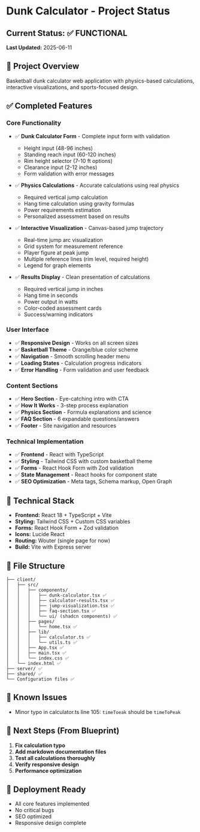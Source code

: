# Dunk Calculator - Project Status

## Current Status: ✅ FUNCTIONAL

**Last Updated:** 2025-06-11

## 🎯 Project Overview
Basketball dunk calculator web application with physics-based calculations, interactive visualizations, and sports-focused design.

## ✅ Completed Features

### Core Functionality
- ✅ **Dunk Calculator Form** - Complete input form with validation
  - Height input (48-96 inches)
  - Standing reach input (60-120 inches) 
  - Rim height selector (7-10 ft options)
  - Clearance input (2-12 inches)
  - Form validation with error messages

- ✅ **Physics Calculations** - Accurate calculations using real physics
  - Required vertical jump calculation
  - Hang time calculation using gravity formulas
  - Power requirements estimation
  - Personalized assessment based on results

- ✅ **Interactive Visualization** - Canvas-based jump trajectory
  - Real-time jump arc visualization
  - Grid system for measurement reference
  - Player figure at peak jump
  - Multiple reference lines (rim level, required height)
  - Legend for graph elements

- ✅ **Results Display** - Clean presentation of calculations
  - Required vertical jump in inches
  - Hang time in seconds
  - Power output in watts
  - Color-coded assessment cards
  - Success/warning indicators

### User Interface
- ✅ **Responsive Design** - Works on all screen sizes
- ✅ **Basketball Theme** - Orange/blue color scheme
- ✅ **Navigation** - Smooth scrolling header menu
- ✅ **Loading States** - Calculation progress indicators
- ✅ **Error Handling** - Form validation and user feedback

### Content Sections
- ✅ **Hero Section** - Eye-catching intro with CTA
- ✅ **How It Works** - 3-step process explanation
- ✅ **Physics Section** - Formula explanations and science
- ✅ **FAQ Section** - 6 expandable questions/answers
- ✅ **Footer** - Site navigation and resources

### Technical Implementation
- ✅ **Frontend** - React with TypeScript
- ✅ **Styling** - Tailwind CSS with custom basketball theme
- ✅ **Forms** - React Hook Form with Zod validation
- ✅ **State Management** - React hooks for component state
- ✅ **SEO Optimization** - Meta tags, Schema markup, Open Graph

## 🔧 Technical Stack
- **Frontend:** React 18 + TypeScript + Vite
- **Styling:** Tailwind CSS + Custom CSS variables
- **Forms:** React Hook Form + Zod validation
- **Icons:** Lucide React
- **Routing:** Wouter (single page for now)
- **Build:** Vite with Express server

## 📁 File Structure
```
├── client/
│   ├── src/
│   │   ├── components/
│   │   │   ├── dunk-calculator.tsx ✅
│   │   │   ├── calculator-results.tsx ✅
│   │   │   ├── jump-visualization.tsx ✅
│   │   │   ├── faq-section.tsx ✅
│   │   │   └── ui/ (shadcn components) ✅
│   │   ├── pages/
│   │   │   └── home.tsx ✅
│   │   ├── lib/
│   │   │   ├── calculator.ts ✅
│   │   │   └── utils.ts ✅
│   │   ├── App.tsx ✅
│   │   ├── main.tsx ✅
│   │   └── index.css ✅
│   └── index.html ✅
├── server/ ✅
├── shared/ ✅
└── Configuration files ✅
```

## 🐛 Known Issues
- Minor typo in calculator.ts line 105: `timeToeak` should be `timeToPeak`

## 🎯 Next Steps (From Blueprint)
1. **Fix calculation typo**
2. **Add markdown documentation files**
3. **Test all calculations thoroughly**
4. **Verify responsive design**
5. **Performance optimization**

## 🚀 Deployment Ready
- All core features implemented
- No critical bugs
- SEO optimized
- Responsive design complete